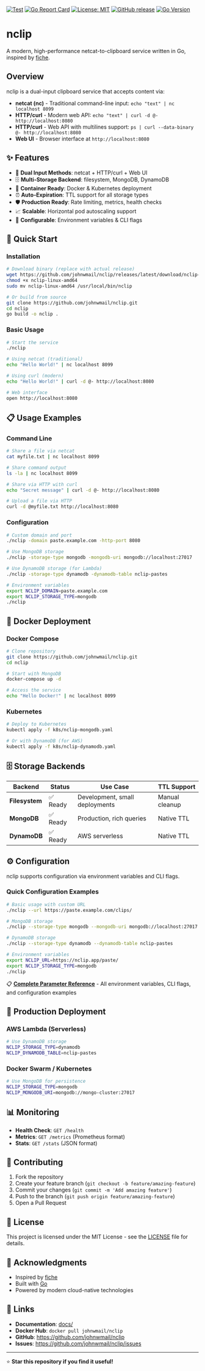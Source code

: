 [![Test](https://github.com/johnwmail/nclip/workflows/Test/badge.svg)](https://github.com/johnwmail/nclip/actions)
[![Go Report Card](https://goreportcard.com/badge/github.com/johnwmail/nclip)](https://goreportcard.com/report/github.com/johnwmail/nclip)
[![License: MIT](https://img.shields.io/badge/License-MIT-yellow.svg)](https://opensource.org/licenses/MIT)
[![GitHub release](https://img.shields.io/github/release/johnwmail/nclip.svg)](https://github.com/johnwmail/nclip/releases)
[![Go Version](https://img.shields.io/badge/go-1.25+-blue.svg)](https://golang.org/)

# nclip

A modern, high-performance netcat-to-clipboard service written in Go, inspired by [fiche](https://github.com/solusipse/fiche).

## Overview

nclip is a dual-input clipboard service that accepts content via:
- **netcat (nc)** - Traditional command-line input: `echo "text" | nc localhost 8099`
- **HTTP/curl** - Modern web API: `echo "text" | curl -d @- http://localhost:8080`
- **HTTP/curl** - Web API with multilines support: `ps | curl --data-binary @- http://localhost:8080`
- **Web UI** - Browser interface at `http://localhost:8080`

## ✨ Features

- 🚀 **Dual Input Methods**: netcat + HTTP/curl + Web UI
- 🗄️ **Multi-Storage Backend**: filesystem, MongoDB, DynamoDB
- 🐳 **Container Ready**: Docker & Kubernetes deployment
- ⏰ **Auto-Expiration**: TTL support for all storage types
- 🛡️ **Production Ready**: Rate limiting, metrics, health checks
- 📈 **Scalable**: Horizontal pod autoscaling support
- 🔧 **Configurable**: Environment variables & CLI flags

## 🚀 Quick Start

### Installation
```bash
# Download binary (replace with actual release)
wget https://github.com/johnwmail/nclip/releases/latest/download/nclip-linux-amd64
chmod +x nclip-linux-amd64
sudo mv nclip-linux-amd64 /usr/local/bin/nclip

# Or build from source
git clone https://github.com/johnwmail/nclip.git
cd nclip
go build -o nclip .
```

### Basic Usage
```bash
# Start the service
./nclip

# Using netcat (traditional)
echo "Hello World!" | nc localhost 8099

# Using curl (modern)
echo "Hello World!" | curl -d @- http://localhost:8080

# Web interface
open http://localhost:8080
```

## 📋 Usage Examples

### Command Line
```bash
# Share a file via netcat
cat myfile.txt | nc localhost 8099

# Share command output
ls -la | nc localhost 8099

# Share via HTTP with curl
echo "Secret message" | curl -d @- http://localhost:8080

# Upload a file via HTTP
curl -d @myfile.txt http://localhost:8080
```

### Configuration
```bash
# Custom domain and port
./nclip -domain paste.example.com -http-port 8080

# Use MongoDB storage
./nclip -storage-type mongodb -mongodb-uri mongodb://localhost:27017

# Use DynamoDB storage (for Lambda)
./nclip -storage-type dynamodb -dynamodb-table nclip-pastes

# Environment variables
export NCLIP_DOMAIN=paste.example.com
export NCLIP_STORAGE_TYPE=mongodb
./nclip
```

## 🐳 Docker Deployment

### Docker Compose
```bash
# Clone repository
git clone https://github.com/johnwmail/nclip.git
cd nclip

# Start with MongoDB
docker-compose up -d

# Access the service
echo "Hello Docker!" | nc localhost 8099
```

### Kubernetes
```bash
# Deploy to Kubernetes
kubectl apply -f k8s/nclip-mongodb.yaml

# Or with DynamoDB (for AWS)
kubectl apply -f k8s/nclip-dynamodb.yaml
```

## 🗄️ Storage Backends

| Backend | Status | Use Case | TTL Support |
|---------|--------|----------|-------------|
| **Filesystem** | ✅ Ready | Development, small deployments | Manual cleanup |
| **MongoDB** | ✅ Ready | Production, rich queries | Native TTL |
| **DynamoDB** | ✅ Ready | AWS serverless | Native TTL |

## ⚙️ Configuration

nclip supports configuration via environment variables and CLI flags. 

### Quick Configuration Examples
```bash
# Basic usage with custom URL
./nclip --url https://paste.example.com/clips/

# MongoDB storage
./nclip --storage-type mongodb --mongodb-uri mongodb://localhost:27017

# DynamoDB storage  
./nclip --storage-type dynamodb --dynamodb-table nclip-pastes

# Environment variables
export NCLIP_URL=https://nclip.app/paste/
export NCLIP_STORAGE_TYPE=mongodb
./nclip
```

📋 **[Complete Parameter Reference](docs/PARAMETER_REFERENCE.md)** - All environment variables, CLI flags, and configuration examples

## 🚀 Production Deployment

### AWS Lambda (Serverless)
```bash
# Use DynamoDB storage
NCLIP_STORAGE_TYPE=dynamodb
NCLIP_DYNAMODB_TABLE=nclip-pastes
```

### Docker Swarm / Kubernetes
```bash
# Use MongoDB for persistence
NCLIP_STORAGE_TYPE=mongodb
NCLIP_MONGODB_URI=mongodb://mongo-cluster:27017
```

## 📊 Monitoring

- **Health Check**: `GET /health`
- **Metrics**: `GET /metrics` (Prometheus format)
- **Stats**: `GET /stats` (JSON format)

## 🤝 Contributing

1. Fork the repository
2. Create your feature branch (`git checkout -b feature/amazing-feature`)
3. Commit your changes (`git commit -m 'Add amazing feature'`)
4. Push to the branch (`git push origin feature/amazing-feature`)
5. Open a Pull Request

## 📄 License

This project is licensed under the MIT License - see the [LICENSE](LICENSE) file for details.

## 🙏 Acknowledgments

- Inspired by [fiche](https://github.com/solusipse/fiche)
- Built with [Go](https://golang.org/)
- Powered by modern cloud-native technologies

## 🔗 Links

- **Documentation**: [docs/](docs/)
- **Docker Hub**: `docker pull johnwmail/nclip`
- **GitHub**: https://github.com/johnwmail/nclip
- **Issues**: https://github.com/johnwmail/nclip/issues

---

⭐ **Star this repository if you find it useful!**
